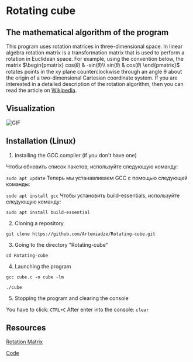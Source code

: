 # Rotating cube

## The mathematical algorithm of the program

This program uses rotation matrices in three-dimensional space. In linear algebra rotation matrix is a transformation matrix that is used to perform a rotation in Euclidean space. For example, using the convention below, the matrix
$\begin{pmatrix}
cos(𝜃) & -sin(𝜃)\\
sin(𝜃) & cos(𝜃)
\end{pmatrix}$
rotates points in the xy plane counterclockwise through an angle θ about the origin of a two-dimensional Cartesian coordinate system.
If you are interested in a detailed description of the rotation algorithm, then you can read the article on [Wikipedia](https://en.wikipedia.org/wiki/Rotation_matrix).

## Visualization

![GIF](Movie.GIF)
## Installation (Linux)
1. Installing the GCC compiler (if you don't have one)

Чтобы обновить список пакетов, используйте следующую команду:

```sudo apt update```
Теперь мы устанавливаем GCC с помощью следующей команды:

```sudo apt install gcc```
Чтобы установить build-essentials, используйте следующую команду:

```sudo apt install build-essential```

2. Cloning a repository

```git clone https://github.com/Artemiadze/Rotating-cube.git```

3. Going to the directory "Rotating-cube"

```cd Rotating-cube```

4. Launching the program

```gcc cube.c -o cube -lm```

```./cube```

 5. Stopping the program and clearing the console

 You have to click:
 ```CTRL+C```
 After  enter into the console:
 ```clear```

 ## Resources

 [Rotation Matrix](https://en.wikipedia.org/wiki/Rotation_matrix)

 [Code](https://www.youtube.com/watch?v=p09i_hoFdd0)